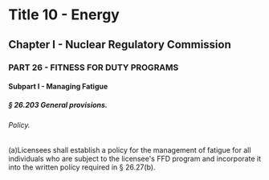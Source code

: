 
# Title 10 - Energy
## Chapter I - Nuclear Regulatory Commission
### PART 26 - FITNESS FOR DUTY PROGRAMS
#### Subpart I - Managing Fatigue
##### § 26.203 General provisions.
###### Policy.

(a)Licensees shall establish a policy for the management of fatigue for all individuals who are subject to the licensee's FFD program and incorporate it into the written policy required in § 26.27(b).
